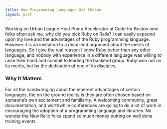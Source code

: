 ```yaml
---
title: How Programming Languages Get Chosen
layout: post
---
```

Working on Urban League Heat Pump Accelerator at Code for Boston new folks often ask me, why did you pick Ruby on Rails? I can easily expound upon my love and the advantages of the Ruby programming language. However it is an invitation to a dead-end argument about the merits of languages. So I give the real reason: I know Ruby better than any other language, and nobody with experience in a different language was willing to raise their hand and commit to leading the backend group. Ruby won not on its merits, but by the dedication of one of its disciples.

### Why It Matters

For all the handwringing about the inherent advantages of certain languages, the on the ground reality is they are often chosen based on someone’s own excitement and familiarity.  A welcoming community, great documentation, and worthwhile conferences are going to do a lot of work in encouraging the adoption of a programming language and libraries. No wonder the New Relic folks spend so much money putting on well done training events.